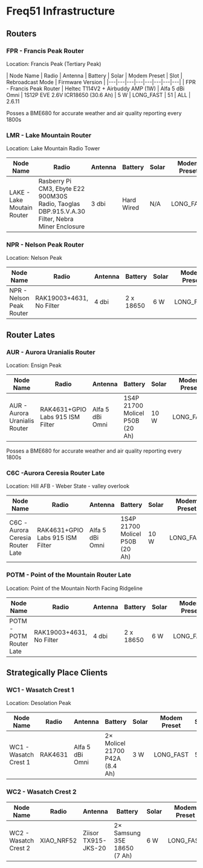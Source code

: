 # Freq51 Infrastructure

## Routers

### FPR - Francis Peak Router

Location: Francis Peak (Tertiary Peak)

| Node Name | Radio | Antenna | Battery | Solar | Modem Preset | Slot | Rebroadcast Mode | Firmware Version |
|---|---|---|---|---|---|---|---|
| FPR - Francis Peak Router | Heltec T114V2 + Airbuddy AMP (1W) | Alfa 5 dBi Omni | 1S12P EVE 2.6V ICR18650 (30.6 Ah) | 5 W | LONG_FAST | 51 | ALL | 2.6.11

Posses a BME680 for accurate weather and air quality reporting every 1800s

### LMR - Lake Mountain Router

Location: Lake Mountain Radio Tower

| Node Name | Radio | Antenna | Battery | Solar | Modem Preset | Slot | Rebroadcast Mode | Firmware Version |
|---|---|---|---|---|---|---|---|---|
| LAKE - Lake Moutain Router | Rasberry Pi CM3, Ebyte E22 900M30S Radio, Taoglas DBP.915.V.A.30 Filter, Nebra Miner Enclosure  | 3 dbi | Hard Wired | N/A | LONG_FAST | 51 | ALL | Latest Alpha, auto updating |

### NPR - Nelson Peak Router

Location: Nelson Peak

| Node Name | Radio | Antenna | Battery | Solar | Modem Preset | Slot | Rebroadcast Mode | Firmware Version |
|---|---|---|---|---|---|---|---|---|
| NPR - Nelson Peak Router | RAK19003+4631, No Filter | 4 dbi| 2 x 18650 | 6 W | LONG_FAST | 51 | ALL | 2.3.2 |

## Router Lates

### AUR - Aurora Uranialis Router 

Location: Ensign Peak

| Node Name | Radio | Antenna | Battery | Solar | Modem Preset | Slot | Rebroadcast Mode | Firmware Version |
|---|---|---|---|---|---|---|---|---|
| AUR - Aurora Uranialis Router | RAK4631+GPIO Labs 915 ISM Filter | Alfa 5 dBi Omni | 1S4P 21700 Molicel P50B (20 Ah) | 10 W | LONG_FAST | 51 | ALL | 2.6.4

Posses a BME680 for accurate weather and air quality reporting every 1800s

### C6C -Aurora Ceresia Router Late

Location: Hill AFB - Weber State - valley overlook

| Node Name | Radio | Antenna | Battery | Solar | Modem Preset | Slot | Rebroadcast Mode | Firmware Version |
|---|---|---|---|---|---|---|---|---|
| C6C -Aurora Ceresia Router Late | RAK4631+GPIO Labs 915 ISM Filter | Alfa 5 dBi Omni | 1S4P 21700 Molicel P50B (20 Ah) | 10 W | LONG_FAST | 51 | ALL | 2.6.4

### POTM - Point of the Mountain Router Late

Location: Point of the Mountain North Facing Ridgeline

| Node Name | Radio | Antenna | Battery | Solar | Modem Preset | Slot | Rebroadcast Mode | Firmware Version |
|---|---|---|---|---|---|---|---|---|
| POTM - POTM Router Late | RAK19003+4631, No Filter | 4 dbi| 2 x 18650 | 6 W | LONG_FAST | 51 | ALL | 2.6.10 |

## Strategically Place Clients

### WC1 - Wasatch Crest 1

Location: Desolation Peak

| Node Name | Radio | Antenna | Battery | Solar | Modem Preset | Slot | Rebroadcast Mode | Firmware Version |
|---|---|---|---|---|---|---|---|---|
| WC1 - Wasatch Crest 1 | RAK4631 | Alfa 5 dBi Omni | 2× Molicel 21700 P42A  (8.4 Ah) | 3 W | LONG_FAST | 51 | ALL | 2.6.4

### WC2 - Wasatch Crest 2

| Node Name | Radio | Antenna | Battery | Solar | Modem Preset | Slot | Rebroadcast Mode | Firmware Version |
|---|---|---|---|---|---|---|---|---|
| WC2 - Wasatch Crest 2 | XIAO_NRF52 | Ziisor TX915-JKS-20 | 2× Samsung 35E 18650 (7 Ah) | 6 W | LONG_FAST | 51 | ALL | 2.6.11
